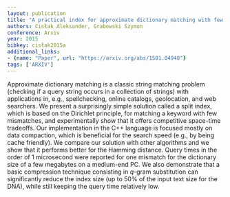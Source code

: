 ```yaml
---
layout: publication
title: "A practical index for approximate dictionary matching with few mismatches"
authors: Cisłak Aleksander, Grabowski Szymon
conference: Arxiv
year: 2015
bibkey: cisłak2015a
additional_links:
- {name: "Paper", url: "https://arxiv.org/abs/1501.04948"}
tags: ['ARXIV']
---
```

Approximate dictionary matching is a classic string matching problem (checking if a query string occurs in a collection of strings) with applications in, e.g., spellchecking, online catalogs, geolocation, and web searchers. We present a surprisingly simple solution called a split index, which is based on the Dirichlet principle, for matching a keyword with few mismatches, and experimentally show that it offers competitive space-time tradeoffs. Our implementation in the C++ language is focused mostly on data compaction, which is beneficial for the search speed (e.g., by being cache friendly). We compare our solution with other algorithms and we show that it performs better for the Hamming distance. Query times in the order of 1 microsecond were reported for one mismatch for the dictionary size of a few megabytes on a medium-end PC. We also demonstrate that a basic compression technique consisting in $q$-gram substitution can significantly reduce the index size (up to 50% of the input text size for the DNA), while still keeping the query time relatively low.